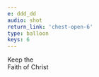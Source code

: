 ```yaml
---
e: ddd_dd
audio: shot
return_link: 'chest-open-6'
type: balloon
keys: 6
---
```

Keep the<br>
Faith of Christ

